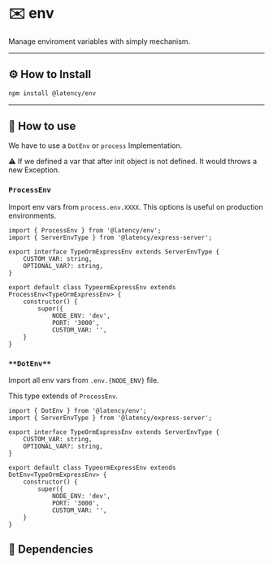 # ✉️ env

Manage enviroment variables with simply mechanism.

---

## ⚙️ How to Install

```bash
npm install @latency/env
```

---

## 👀 How to use

We have to use a `DotEnv` or `process` Implementation.

<aside>
⚠️ If we defined a var that after init object is not defined. It would throws a new Exception.

</aside>

### `ProcessEnv`

Import env vars from `process.env.XXXX`. This options is useful on production environments.

```tsx
import { ProcessEnv } from '@latency/env';
import { ServerEnvType } from '@latency/express-server';

export interface TypeOrmExpressEnv extends ServerEnvType {
	CUSTOM_VAR: string,
	OPTIONAL_VAR?: string,
}

export default class TypeormExpressEnv extends ProcessEnv<TypeOrmExpressEnv> {
	constructor() {
		super({
			NODE_ENV: 'dev',
			PORT: '3000',
			CUSTOM_VAR: '',
	}
}
```

### `**DotEnv**`

Import all env vars from `.env.{NODE_ENV}` file.

This type extends of `ProcessEnv`.

```tsx
import { DotEnv } from '@latency/env';
import { ServerEnvType } from '@latency/express-server';

export interface TypeOrmExpressEnv extends ServerEnvType {
	CUSTOM_VAR: string,
	OPTIONAL_VAR?: string,
}

export default class TypeormExpressEnv extends DotEnv<TypeOrmExpressEnv> {
	constructor() {
		super({
			NODE_ENV: 'dev',
			PORT: '3000',
			CUSTOM_VAR: '',
	}
}
```

## 🔁 Dependencies
